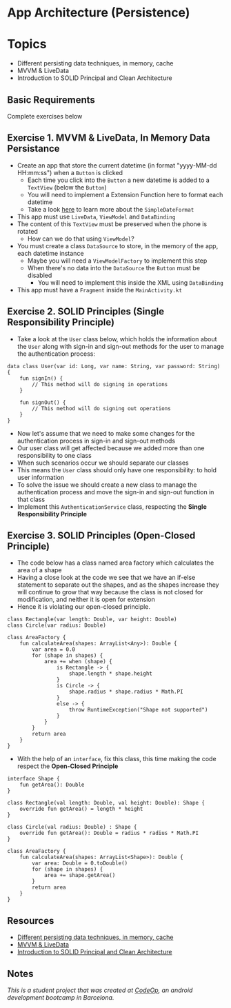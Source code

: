 
# App Architecture (Persistence)

# Topics
- Different persisting data techniques, in memory, cache
- MVVM & LiveData
- Introduction to SOLID Principal and Clean Architecture

## Basic Requirements

Complete exercises below

## Exercise 1. MVVM & LiveData, In Memory Data Persistance

- Create an app that store the current datetime (in format "yyyy-MM-dd HH:mm:ss") when a `Button` is clicked
	- Each time you click into the `Button` a new datetime is added to a `TextView` (below the `Button`)
	- You will need to implement a Extension Function here to format each datetime
	- Take a look [here](https://stackoverflow.com/questions/56678746/kotlin-simpledateformat-parsing-takes-infinite-time) to learn more about the `SimpleDateFormat`
- This app must use `LiveData`, `ViewModel` and `DataBinding`
- The content of this `TextView` must be preserved when the phone is rotated
	- How can we do that using `ViewModel`?
- You must create a class `DataSource` to store, in the memory of the app, each datetime instance
	- Maybe you will need a `ViewModelFactory` to implement this step
	- When there's no data into the `DataSource` the `Button` must be disabled
		- You will need to implement this inside the XML using `DataBinding`
- This app must have a `Fragment` inside the `MainActivity.kt` 

## Exercise 2. SOLID Principles (Single Responsibility Principle)

- Take a look at the `User` class below, which holds the information about the `User` along with sign-in and sign-out methods for the user to manage the authentication process:

```
data class User(var id: Long, var name: String, var password: String) {
    fun signIn() {
        // This method will do signing in operations
    }

    fun signOut() {
        // This method will do signing out operations
    }
}
```

- Now let's assume that we need to make some changes for the authentication process in sign-in and sign-out methods
- Our user class will get affected because we added more than one responsibility to one class
- When such scenarios occur we should separate our classes
- This means the `User` class should only have one responsibility: to hold user information
- To solve the issue we should create a new class to manage the authentication process and move the sign-in and sign-out function in that class
- Implement this `AuthenticationService` class, respecting the **Single Responsibility Principle**

## Exercise 3. SOLID Principles (Open-Closed Principle)

- The code below has a class named area factory which calculates the area of a shape
- Having a close look at the code we see that we have an if-else statement to separate out the shapes, and as the shapes increase they will continue to grow that way because the class is not closed for modification, and neither it is open for extension
- Hence it is violating our open-closed principle.

```
class Rectangle(var length: Double, var height: Double)
class Circle(var radius: Double)

class AreaFactory {
    fun calculateArea(shapes: ArrayList<Any>): Double {
        var area = 0.0
        for (shape in shapes) {
            area += when (shape) {
                is Rectangle -> {
                    shape.length * shape.height
                }
                is Circle -> {
                    shape.radius * shape.radius * Math.PI
                }
                else -> {
                    throw RuntimeException("Shape not supported")
                }
            }
        }
        return area
    }
}
```

- With the help of an `interface`, fix this class, this time making the code respect the **Open-Closed Principle**

```
interface Shape {
    fun getArea(): Double
}

class Rectangle(val length: Double, val height: Double): Shape {
    override fun getArea() = length * height
}

class Circle(val radius: Double) : Shape {
    override fun getArea(): Double = radius * radius * Math.PI
}

class AreaFactory {
    fun calculateArea(shapes: ArrayList<Shape>): Double {
        var area: Double = 0.toDouble()
        for (shape in shapes) {
            area += shape.getArea()
        }
        return area
    }
}
```

## Resources

- [Different persisting data techniques, in memory, cache](https://developer.android.com/training/data-storage)
- [MVVM & LiveData](https://developer.android.com/jetpack/guide)
- [Introduction to SOLID Principal and Clean Architecture](https://medium.com/the-android-caf%C3%A9/solid-principles-the-kotlin-way-ff717c0d60da)

## Notes

_This is a student project that was created at [CodeOp](http://CodeOp.tech), an android development bootcamp in Barcelona._
